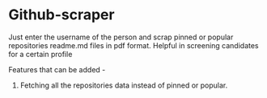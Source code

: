 # Github-scraper
Just enter the username of the person and scrap pinned or popular repositories readme.md files in pdf format.
Helpful in screening candidates for a certain profile

Features that can be added - 
1. Fetching all the repositories data instead of pinned or popular.
